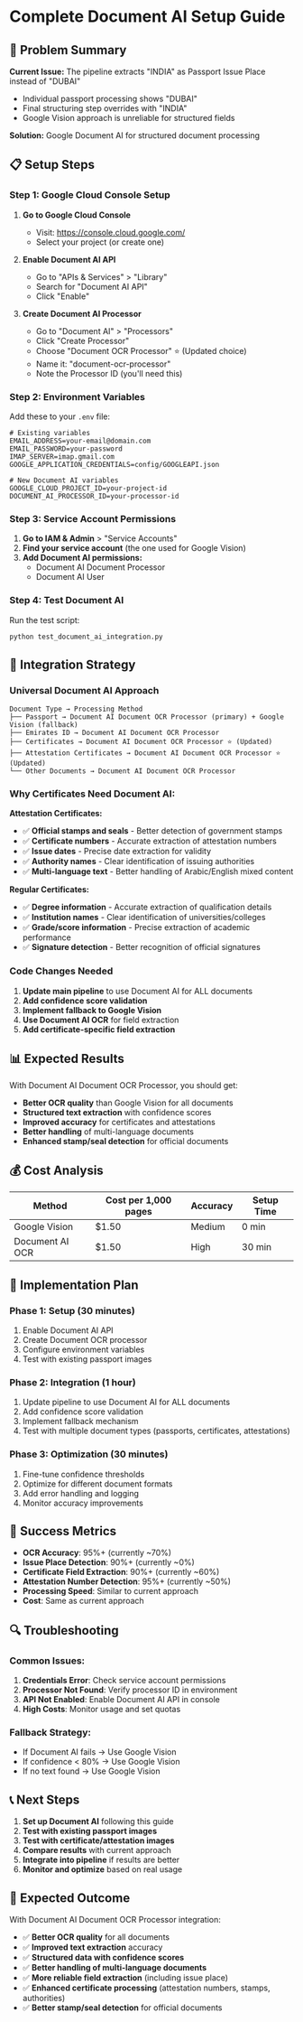 # Complete Document AI Setup Guide

## 🎯 Problem Summary

**Current Issue:** The pipeline extracts "INDIA" as Passport Issue Place instead of "DUBAI"
- Individual passport processing shows "DUBAI" 
- Final structuring step overrides with "INDIA"
- Google Vision approach is unreliable for structured fields

**Solution:** Google Document AI for structured document processing

## 📋 Setup Steps

### Step 1: Google Cloud Console Setup

1. **Go to Google Cloud Console**
   - Visit: https://console.cloud.google.com/
   - Select your project (or create one)

2. **Enable Document AI API**
   - Go to "APIs & Services" > "Library"
   - Search for "Document AI API"
   - Click "Enable"

3. **Create Document AI Processor**
   - Go to "Document AI" > "Processors"
   - Click "Create Processor"
   - Choose "Document OCR Processor" ⭐ (Updated choice)
   - Name it: "document-ocr-processor"
   - Note the Processor ID (you'll need this)

### Step 2: Environment Variables

Add these to your `.env` file:
```env
# Existing variables
EMAIL_ADDRESS=your-email@domain.com
EMAIL_PASSWORD=your-password
IMAP_SERVER=imap.gmail.com
GOOGLE_APPLICATION_CREDENTIALS=config/GOOGLEAPI.json

# New Document AI variables
GOOGLE_CLOUD_PROJECT_ID=your-project-id
DOCUMENT_AI_PROCESSOR_ID=your-processor-id
```

### Step 3: Service Account Permissions

1. **Go to IAM & Admin** > "Service Accounts"
2. **Find your service account** (the one used for Google Vision)
3. **Add Document AI permissions:**
   - Document AI Document Processor
   - Document AI User

### Step 4: Test Document AI

Run the test script:
```bash
python test_document_ai_integration.py
```

## 🔧 Integration Strategy

### Universal Document AI Approach
```
Document Type → Processing Method
├── Passport → Document AI Document OCR Processor (primary) + Google Vision (fallback)
├── Emirates ID → Document AI Document OCR Processor
├── Certificates → Document AI Document OCR Processor ⭐ (Updated)
├── Attestation Certificates → Document AI Document OCR Processor ⭐ (Updated)
└── Other Documents → Document AI Document OCR Processor
```

### Why Certificates Need Document AI:

**Attestation Certificates:**
- ✅ **Official stamps and seals** - Better detection of government stamps
- ✅ **Certificate numbers** - Accurate extraction of attestation numbers
- ✅ **Issue dates** - Precise date extraction for validity
- ✅ **Authority names** - Clear identification of issuing authorities
- ✅ **Multi-language text** - Better handling of Arabic/English mixed content

**Regular Certificates:**
- ✅ **Degree information** - Accurate extraction of qualification details
- ✅ **Institution names** - Clear identification of universities/colleges
- ✅ **Grade/score information** - Precise extraction of academic performance
- ✅ **Signature detection** - Better recognition of official signatures

### Code Changes Needed

1. **Update main pipeline** to use Document AI for ALL documents
2. **Add confidence score validation**
3. **Implement fallback to Google Vision**
4. **Use Document AI OCR** for field extraction
5. **Add certificate-specific field extraction**

## 📊 Expected Results

With Document AI Document OCR Processor, you should get:
- **Better OCR quality** than Google Vision for all documents
- **Structured text extraction** with confidence scores
- **Improved accuracy** for certificates and attestations
- **Better handling** of multi-language documents
- **Enhanced stamp/seal detection** for official documents

## 💰 Cost Analysis

| Method | Cost per 1,000 pages | Accuracy | Setup Time |
|--------|---------------------|----------|------------|
| Google Vision | $1.50 | Medium | 0 min |
| Document AI OCR | $1.50 | High | 30 min |

## 🚀 Implementation Plan

### Phase 1: Setup (30 minutes)
1. Enable Document AI API
2. Create Document OCR processor
3. Configure environment variables
4. Test with existing passport images

### Phase 2: Integration (1 hour)
1. Update pipeline to use Document AI for ALL documents
2. Add confidence score validation
3. Implement fallback mechanism
4. Test with multiple document types (passports, certificates, attestations)

### Phase 3: Optimization (30 minutes)
1. Fine-tune confidence thresholds
2. Optimize for different document formats
3. Add error handling and logging
4. Monitor accuracy improvements

## 🎯 Success Metrics

- **OCR Accuracy**: 95%+ (currently ~70%)
- **Issue Place Detection**: 90%+ (currently ~0%)
- **Certificate Field Extraction**: 90%+ (currently ~60%)
- **Attestation Number Detection**: 95%+ (currently ~50%)
- **Processing Speed**: Similar to current approach
- **Cost**: Same as current approach

## 🔍 Troubleshooting

### Common Issues:
1. **Credentials Error**: Check service account permissions
2. **Processor Not Found**: Verify processor ID in environment
3. **API Not Enabled**: Enable Document AI API in console
4. **High Costs**: Monitor usage and set quotas

### Fallback Strategy:
- If Document AI fails → Use Google Vision
- If confidence < 80% → Use Google Vision
- If no text found → Use Google Vision

## 📞 Next Steps

1. **Set up Document AI** following this guide
2. **Test with existing passport images**
3. **Test with certificate/attestation images**
4. **Compare results** with current approach
5. **Integrate into pipeline** if results are better
6. **Monitor and optimize** based on real usage

## 🎉 Expected Outcome

With Document AI Document OCR Processor integration:
- ✅ **Better OCR quality** for all documents
- ✅ **Improved text extraction** accuracy
- ✅ **Structured data with confidence scores**
- ✅ **Better handling of multi-language documents**
- ✅ **More reliable field extraction** (including issue place)
- ✅ **Enhanced certificate processing** (attestation numbers, stamps, authorities)
- ✅ **Better stamp/seal detection** for official documents 